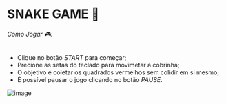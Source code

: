 # SNAKE GAME :snake:

###### Como Jogar :video_game::
- Clique no botão *START* para começar;
- Precione as setas do teclado para movimetar a cobrinha;
- O objetivo é coletar os quadrados vermelhos sem colidir em si mesmo;
- É possível pausar o jogo clicando no botão *PAUSE*.

![image](https://user-images.githubusercontent.com/74747560/134687546-c272924f-55cc-4927-a78d-36d2d9e7dc14.png)
